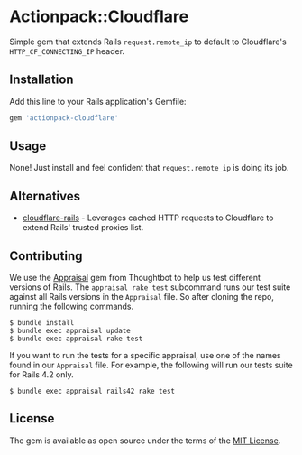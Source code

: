 
# Actionpack::Cloudflare

Simple gem that extends Rails `request.remote_ip` to default to Cloudflare's `HTTP_CF_CONNECTING_IP` header.


## Installation

Add this line to your Rails application's Gemfile:

```ruby
gem 'actionpack-cloudflare'
```

## Usage

None! Just install and feel confident that `request.remote_ip` is doing its job.


## Alternatives


* [cloudflare-rails](https://github.com/modosc/cloudflare-rails) - Leverages cached HTTP requests to Cloudflare to extend Rails' trusted proxies list.


## Contributing

We use the [Appraisal](https://github.com/thoughtbot/appraisal) gem from Thoughtbot to help us test different versions of Rails. The `appraisal rake test` subcommand runs our test suite against all Rails versions in the `Appraisal` file. So after cloning the repo, running the following commands.

```shell
$ bundle install
$ bundle exec appraisal update
$ bundle exec appraisal rake test
```

If you want to run the tests for a specific appraisal, use one of the names found in our `Appraisal` file. For example, the following will run our tests suite for Rails 4.2 only.

```shell
$ bundle exec appraisal rails42 rake test
```


## License

The gem is available as open source under the terms of the [MIT License](http://opensource.org/licenses/MIT).


